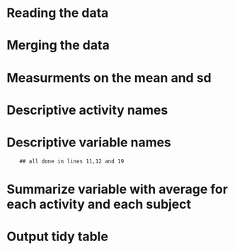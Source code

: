 # Reading the data

# Merging the data

# Measurments on the mean and sd

# Descriptive activity names

# Descriptive variable names
        ## all done in lines 11,12 and 19

# Summarize variable with average for each activity and each subject

# Output tidy table
